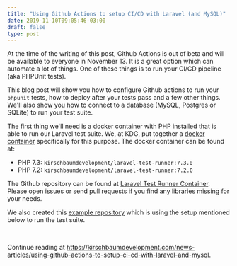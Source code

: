 ```yaml
---
title: "Using Github Actions to setup CI/CD with Laravel (and MySQL)"
date: 2019-11-10T09:05:46-03:00
draft: false
type: post
---
```


At the time of the writing of this post, Github Actions is out of beta and will be available to everyone in November 13. It is a great option which can automate a lot of things. One of these things is to run your CI/CD pipeline (aka PHPUnit tests).

This blog post will show you how to configure Github actions to run your `phpunit` tests, how to deploy after your tests pass and a few other things. We'll also show you how to connect to a database (MySQL, Postgres or SQLite) to run your test suite.

The first thing we'll need is a docker container with PHP installed that is able to run our Laravel test suite. We, at KDG, put together a [docker container](https://cloud.docker.com/u/kirschbaumdevelopment/repository/docker/kirschbaumdevelopment/laravel-test-runner) specifically for this purpose. The docker container can be found at:

* PHP 7.3: `kirschbaumdevelopment/laravel-test-runner:7.3.0`
* PHP 7.2: `kirschbaumdevelopment/laravel-test-runner:7.2.0`

The Github repository can be found at [Laravel Test Runner Container](https://github.com/kirschbaum-development/laravel-test-runner-container). Please open issues or send pull requests if you find any libraries missing for your needs.

We also created this [example repository](https://github.com/luisdalmolin/laravel-ci-test) which is using the setup mentioned below to run the test suite.

<br>

Continue reading at https://kirschbaumdevelopment.com/news-articles/using-github-actions-to-setup-ci-cd-with-laravel-and-mysql.
